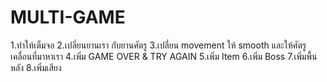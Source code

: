 # MULTI-GAME
1.ทำให้เต็มจอ
2.เปลี่ยนยานเรา กับยานศัตรู
3.เปลี่ยน movement ให้ smooth และให้ศัตรูเคลื่อนที่มาหาเรา
4.เพิ่ม GAME OVER & TRY AGAIN
5.เพิ่ม Item
6.เพิ่ม Boss
7.เพิ่มพื้นหลัง
8.เพิ่มเสียง
